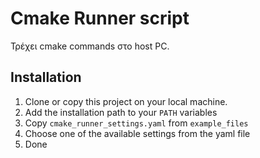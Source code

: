# Cmake Runner script
Τρέχει cmake commands στο host PC.

## Installation
1. Clone or copy this project on your local machine.
2. Add the installation path to your `PATH` variables
3. Copy `cmake_runner_settings.yaml` from `example_files`
4. Choose one of the available settings from the yaml file
5. Done